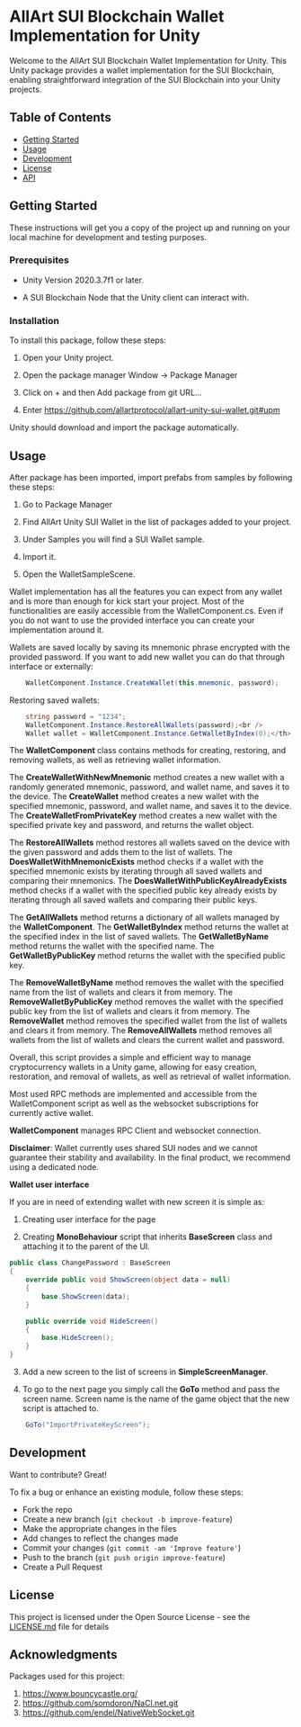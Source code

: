 # AllArt SUI Blockchain Wallet Implementation for Unity

Welcome to the AllArt SUI Blockchain Wallet Implementation for Unity.
This Unity package provides a wallet implementation for the SUI
Blockchain, enabling straightforward integration of the SUI Blockchain
into your Unity projects.


## Table of Contents

- [Getting Started](#getting-started)
- [Usage](#usage)
- [Development](#development)
- [License](#license)
- [API](API.md)

## Getting Started

These instructions will get you a copy of the project up and running on
your local machine for development and testing purposes.

### Prerequisites

-   Unity Version 2020.3.7f1 or later.

-   A SUI Blockchain Node that the Unity client can interact with.

### Installation

To install this package, follow these steps:

1.  Open your Unity project.

2.  Open the package manager Window -> Package Manager

3.  Click on + and then Add package from git URL...

4.  Enter https://github.com/allartprotocol/allart-unity-sui-wallet.git#upm

Unity should download and import the package automatically.

## Usage

After package has been imported, import prefabs from samples by
following these steps:

1.  Go to Package Manager

2.  Find AllArt Unity SUI Wallet in the list of packages added to your project.

3.  Under Samples you will find a SUI Wallet sample.

4.  Import it.

5.  Open the WalletSampleScene.

Wallet implementation has all the features you can expect from any
wallet and is more than enough for kick start your project. Most of the
functionalities are easily accessible from the WalletComponent.cs. Even
if you do not want to use the provided interface you can create your
implementation around it.

Wallets are saved locally by saving its mnemonic phrase encrypted with
the provided password. If you want to add new wallet you can do that
through interface or externally:

```c#
    WalletComponent.Instance.CreateWallet(this.mnemonic, password);
```

Restoring saved wallets:

```c#
    string password = "1234";
    WalletComponent.Instance.RestoreAllWallets(password);<br />
    Wallet wallet = WalletComponent.Instance.GetWalletByIndex(0);</th>
```

The **WalletComponent** class contains methods for creating, restoring,
and removing wallets, as well as retrieving wallet information.

The **CreateWalletWithNewMnemonic** method creates a new wallet with a
randomly generated mnemonic, password, and wallet name, and saves it to
the device. The **CreateWallet** method creates a new wallet with the
specified mnemonic, password, and wallet name, and saves it to the
device. The **CreateWalletFromPrivateKey** method creates a new wallet
with the specified private key and password, and returns the wallet
object.

The **RestoreAllWallets** method restores all wallets saved on the
device with the given password and adds them to the list of wallets. The
**DoesWalletWithMnemonicExists** method checks if a wallet with the
specified mnemonic exists by iterating through all saved wallets and
comparing their mnemonics. The **DoesWalletWithPublicKeyAlreadyExists**
method checks if a wallet with the specified public key already exists
by iterating through all saved wallets and comparing their public keys.

The **GetAllWallets** method returns a dictionary of all wallets managed
by the **WalletComponent**. The **GetWalletByIndex** method returns the
wallet at the specified index in the list of saved wallets. The
**GetWalletByName** method returns the wallet with the specified name.
The **GetWalletByPublicKey** method returns the wallet with the
specified public key.

The **RemoveWalletByName** method removes the wallet with the specified
name from the list of wallets and clears it from memory. The
**RemoveWalletByPublicKey** method removes the wallet with the specified
public key from the list of wallets and clears it from memory. The
**RemoveWallet** method removes the specified wallet from the list of
wallets and clears it from memory. The **RemoveAllWallets** method
removes all wallets from the list of wallets and clears the current
wallet and password.

Overall, this script provides a simple and efficient way to manage
cryptocurrency wallets in a Unity game, allowing for easy creation,
restoration, and removal of wallets, as well as retrieval of wallet
information.

Most used RPC methods are implemented and accessible from the
WalletComponent script as well as the websocket subscriptions for
currently active wallet.

**WalletComponent** manages RPC Client and websocket connection.

**Disclaimer**: Wallet currently uses shared SUI nodes and we cannot
guarantee their stability and availability. In the final product, we
recommend using a dedicated node.

**Wallet user interface**

If you are in need of extending wallet with new screen it is simple as:

1.  Creating user interface for the page

2.  Creating **MonoBehaviour** script that inherits **BaseScreen** class and attaching it to the parent of the UI.

```c#
public class ChangePassword : BaseScreen
{
    override public void ShowScreen(object data = null)
    {
        base.ShowScreen(data);
    }

    public override void HideScreen()
    {
        base.HideScreen();
    }
}
```

3.  Add a new screen to the list of screens in **SimpleScreenManager**.

4.  To go to the next page you simply call the **GoTo** method and pass the screen name. Screen name is the name of the game object that the new script is attached to.

```c#
    GoTo("ImportPrivateKeyScreen"); 
```

## Development

Want to contribute? Great!

To fix a bug or enhance an existing module, follow these steps:

- Fork the repo
- Create a new branch (`git checkout -b improve-feature`)
- Make the appropriate changes in the files
- Add changes to reflect the changes made
- Commit your changes (`git commit -am 'Improve feature'`)
- Push to the branch (`git push origin improve-feature`)
- Create a Pull Request

## License

This project is licensed under the Open Source License - see the [LICENSE.md](LICENSE.md) file for details

## Acknowledgments

Packages used for this project:
1. https://www.bouncycastle.org/
2. https://github.com/somdoron/NaCl.net.git
3. https://github.com/endel/NativeWebSocket.git

